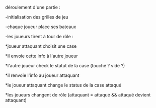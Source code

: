 déroulement d'une partie :

-initialisation des grilles de jeu
	
-chaque joueur place ses bateaux 
	
-les joueurs tirent à tour de rôle :
	
*joueur attaquant choisit une case 

*il envoie cette info à l'autre joueur

*l'autre joueur check le statut de la case (touché ? vide ?) 

*il renvoie l'info au joueur attaquant 

*le joueur attaquant change le status de la case attaqué

*les joueurs changent de rôle (attaquant = attaqué && attaqué devient attaquant)

